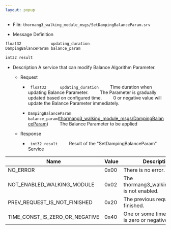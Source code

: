 ```yaml
---
layout: popup
---
```


- File: `thormang3_walking_module_msgs/SetDampingBalanceParam.srv`


- Message Definition
 ```c
 float32             updating_duration
 DampingBalanceParam balance_param
 ---
 int32 result
 ```

- Description
A service that can modify Balance Algorithm Parameter.

  - Request
    * ` float32      updating_duration`
&emsp;&emsp; Time duration when updating Balance Parameter.
&emsp;&emsp; The Parameter is gradually updated based on configured time.
&emsp;&emsp; 0 or negative value will update the Balance Parameter immediately.

    * `DampingBalanceParam balance_param`([thormang3_walking_module_msgs/DampingBalanceParam])
&emsp;&emsp; The Balance Parameter to be applied

  - Response
    * ` int32 result`
&emsp;&emsp; Result of the "SetDampingBalanceParam" Service

| Name                           | Value | Description                                   |
|--------------------------------|-------|-----------------------------------------------|
| NO_ERROR                       | 0x00  | There is no error.                            |
| NOT_ENABLED_WALKING_MODULE     | 0x02  | The thormang3_walking_module is not enabled.  |
| PREV_REQUEST_IS_NOT_FINISHED   | 0x20  | The previous request is not finished.         |
| TIME_CONST_IS_ZERO_OR_NEGATIVE | 0x40  | One or some time constant is zero or negative |




[thormang3_walking_module_msgs/DampingBalanceParam]: /docs/en/platform/msgs/DampingBalanceParam_msg/#dampingbalanceparam-msg
